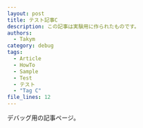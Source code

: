 ```yaml
---
layout: post
title: テスト記事C
description: この記事は実験用に作られたものです。
authors:
  - Takym
category: debug
tags:
  - Article
  - HowTo
  - Sample
  - Test
  - テスト
  - "Tag C"
file_lines: 12
---
```

デバッグ用の記事ページ。
